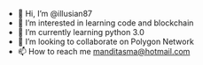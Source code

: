 - 👋 Hi, I’m @illusian87
- 👀 I’m interested in learning code and blockchain
- 🌱 I’m currently learning python 3.0
- 💞️ I’m looking to collaborate on Polygon Network
- 📫 How to reach me manditasma@hotmail.com

<!---
illusian87/illusian87 is a ✨ special ✨ repository because its `README.md` (this file) appears on your GitHub profile.
You can click the Preview link to take a look at your changes.
--->
